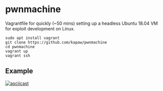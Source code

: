 # pwnmachine

Vagrantfile for quickly (~50 mins) setting up a headless Ubuntu 18.04 VM for
exploit development on Linux.

```
sudo apt install vagrant
git clone https://github.com/kapaw/pwnmachine
cd pwnmachine
vagrant up
vagrant ssh
```

## Example

[![asciicast](https://asciinema.org/a/B4JVUiGL5mnqyAb1NXKxaaoWl.svg)](https://asciinema.org/a/B4JVUiGL5mnqyAb1NXKxaaoWl)
